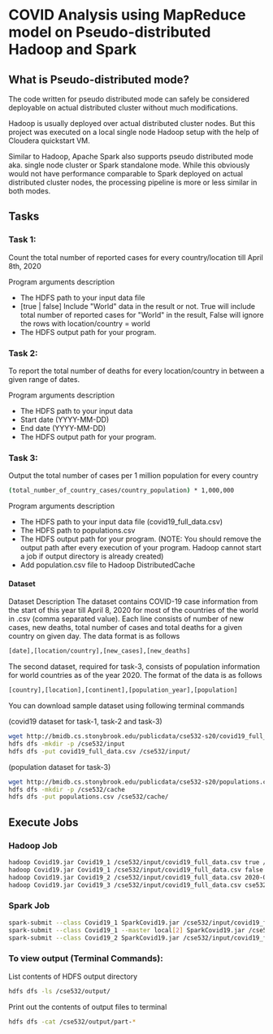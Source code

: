 # COVID Analysis using MapReduce model on Pseudo-distributed Hadoop and Spark

## What is Pseudo-distributed mode?

The code written for pseudo distributed mode can safely be considered deployable on actual distributed cluster without much modifications.

Hadoop is usually deployed over actual distributed cluster nodes. But this project was executed on a local single node Hadoop setup with the help of Cloudera quickstart VM.

Similar to Hadoop, Apache Spark also supports pseudo distributed mode aka. single node cluster or Spark standalone mode. While this obviously would not have performance comparable to Spark deployed on actual distributed cluster nodes, the processing pipeline is more or less similar in both modes.

## Tasks

### Task 1:
Count the total number of reported cases for every country/location till April 8th, 2020

Program arguments description
 - The HDFS path to your input data file
 - [true | false] Include "World" data in the result or not. True will include total number of reported cases for "World" in the result, False will ignore the rows with location/country = world
 - The HDFS output path for your program.

### Task 2:
To report the total number of deaths for every location/country in between a given range of dates.

Program arguments description
 - The HDFS path to your input data
 - Start date (YYYY-MM-DD)
 - End date (YYYY-MM-DD)
 - The HDFS output path for your program.

### Task 3:
Output the total number of cases per 1 million population for every country
```sh
(total_number_of_country_cases/country_population) * 1,000,000
```
Program arguments description
- The HDFS path to your input data file (covid19_full_data.csv)
- The HDFS path to populations.csv
- The HDFS output path for your program. (NOTE: You should remove the output path after every execution of your program. Hadoop cannot start a job if output directory is already created)
- Add population.csv file to Hadoop DistributedCache

#### Dataset
Dataset Description
The dataset contains COVID-19 case information from the start of this year till April 8, 2020 for most of the countries of the world in .csv (comma separated value). Each line consists of number of new cases, new deaths, total number of cases and total deaths for a given country on given day. The data format is as follows
```sh
[date],[location/country],[new_cases],[new_deaths]
```
The second dataset, required for task-3, consists of population information for world countries as of the year 2020. The format of the data is as follows
```sh
[country],[location],[continent],[population_year],[population]
```

You can download sample dataset using following terminal commands

(covid19 dataset for task-1, task-2 and task-3)
```sh
wget http://bmidb.cs.stonybrook.edu/publicdata/cse532-s20/covid19_full_data.csv
hdfs dfs -mkdir -p /cse532/input
hdfs dfs -put covid19_full_data.csv /cse532/input/
```

(population dataset for task-3)
```sh
wget http://bmidb.cs.stonybrook.edu/publicdata/cse532-s20/populations.csv
hdfs dfs -mkdir -p /cse532/cache
hdfs dfs -put populations.csv /cse532/cache/
```

## Execute Jobs
### Hadoop Job
```sh
hadoop Covid19.jar Covid19_1 /cse532/input/covid19_full_data.csv true /cse532/output/
hadoop Covid19.jar Covid19_1 /cse532/input/covid19_full_data.csv false /cse532/output/
hadoop Covid19.jar Covid19_2 /cse532/input/covid19_full_data.csv 2020-01-01 2020-03-31 /cse532/output/
hadoop Covid19.jar Covid19_3 /cse532/input/covid19_full_data.csv cse532/input/populations.csv /cse532/output/
```
### Spark Job
```sh
spark-submit --class Covid19_1 SparkCovid19.jar /cse532/input/covid19_full_data.csv /cse532/output/
spark-submit --class Covid19_1 --master local[2] SparkCovid19.jar /cse532/input/covid19_full_data.csv false /cse532/output/
spark-submit --class Covid19_2 SparkCovid19.jar /cse532/input/covid19_full_data.csv 2020-01-01 2020-03-31 /cse532/output/
```
### To view output (Terminal Commands): 
List contents of HDFS output directory
```sh
hdfs dfs -ls /cse532/output/
```
Print out the contents of output files to terminal
```sh
hdfs dfs -cat /cse532/output/part-*
```
